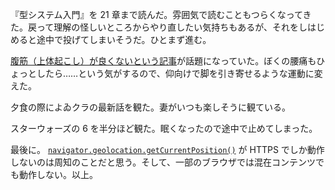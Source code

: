 『型システム入門』を 21 章まで読んだ。雰囲気で読むこともつらくなってきた。戻って理解の怪しいところからやり直したい気持ちもあるが、それをしはじめると途中で投げてしまいそうだ。ひとまず進む。

[腹筋（上体起こし）が良くないという記事](http://www.asahi.com/articles/ASKDD0C4SKDCUTQP03H.html)が話題になっていた。ぼくの腰痛もひょっとしたら……という気がするので、仰向けで脚を引き寄せるような運動に変えた。

夕食の際によゐクラの最新話を観た。妻がいつも楽しそうに観ている。

スターウォーズの 6 を半分ほど観た。眠くなったので途中で止めてしまった。

最後に。 [`navigator.geolocation.getCurrentPosition()`](https://developer.mozilla.org/en-US/docs/Web/API/Geolocation/getCurrentPosition) が HTTPS でしか動作しないのは周知のことだと思う。そして、一部のブラウザでは混在コンテンツでも動作しない。以上。
